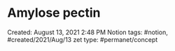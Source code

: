 ---
---

# Amylose pectin

Created: August 13, 2021 2:48 PM
Notion tags: #notion, #created/2021/Aug/13
zet type: #permanet/concept